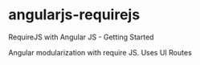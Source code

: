 # **angularjs-requirejs**
RequireJS with Angular JS - Getting Started

Angular modularization with require JS. Uses UI Routes
